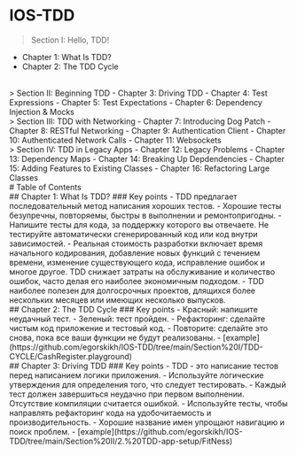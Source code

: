 # IOS-TDD

> Section I: Hello, TDD!
- Chapter 1: What Is TDD?
- Chapter 2: The TDD Cycle 
<br>
> Section II: Beginning TDD
- Chapter 3: Driving TDD
- Chapter 4: Test Expressions
- Chapter 5: Test Expectations
- Chapter 6: Dependency Injection & Mocks
<br>
> Section III: TDD with Networking
- Chapter 7: Introducing Dog Patch
- Chapter 8: RESTful Networking
- Chapter 9: Authentication Client
- Chapter 10: Authenticated Network Calls
- Chapter 11: Websockets
<br>
> Section IV: TDD in Legacy Apps
- Chapter 12: Legacy Problems
- Chapter 13: Dependency Maps
- Chapter 14: Breaking Up Depdendencies
- Chapter 15: Adding Features to Existing Classes
- Chapter 16: Refactoring Large Classes
<br>
# Table of Contents
<br>
## Chapter 1: What Is TDD?
### Key points
- TDD предлагает последовательный метод написания хороших тестов.
- Хорошие тесты безупречны, повторяемы, быстры в выполнении и ремонтопригодны.
- Напишите тесты для кода, за поддержку которого вы отвечаете. Не тестируйте автоматически сгенерированный код или код внутри зависимостей.
- Реальная стоимость разработки включает время начального кодирования, добавление новых функций с течением времени, изменение существующего кода, исправление ошибок и многое другое. TDD снижает затраты на обслуживание и количество ошибок, часто делая его наиболее экономичным подходом.
- TDD наиболее полезен для долгосрочных проектов, длящихся более нескольких месяцев или имеющих несколько выпусков.
<br>
## Chapter 2: The TDD Cycle
### Key points
- Красный: напишите неудачный тест.
- Зеленый: тест пройден.
- Рефакторинг: сделайте чистым код приложение и тестовый код.
- Повторите: сделайте это снова, пока все ваши функции не будут реализованы.
- [example](https://github.com/egorskikh/IOS-TDD/tree/main/Section%20I/TDD-CYCLE/CashRegister.playground)
<br>
## Chapter 3: Driving TDD
### Key points
- TDD - это написание тестов перед написанием логики приложения.
- Используйте логические утверждения для определения того, что следует тестировать.
- Каждый тест должен завершиться неудачно при первом выполнении. Отсутствие компиляции считается ошибкой.
- Используйте тесты, чтобы направлять рефакторинг кода на удобочитаемость и производительность.
- Хорошие название имен упрощают навигацию и поиск проблем.
- [example](https://github.com/egorskikh/IOS-TDD/tree/main/Section%20II/2.%20TDD-app-setup/FitNess)
<br>